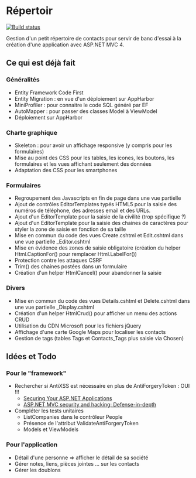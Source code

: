 # Répertoir

[![Build status](https://ci.appveyor.com/api/projects/status/3w71kfbk0g9yq5i0)](https://ci.appveyor.com/project/michelc/repertoir)

Gestion d'un petit répertoire de contacts pour servir de banc d'essai
à la création d'une application avec ASP.NET MVC 4.


## Ce qui est déjà fait

### Généralités

* Entity Framework Code First
* Entity Migration : en vue d'un déploiement sur AppHarbor
* MiniProfiler : pour connaitre le code SQL généré par EF
* AutoMapper : pour passer des classes Model à ViewModel
* Déploiement sur AppHarbor

### Charte graphique

* Skeleton : pour avoir un affichage responsive (y compris pour les formulaires)
* Mise au point des CSS pour les tables, les icones, les boutons, les formulaires
  et les vues affichant seulement des données
* Adaptation des CSS pour les smartphones

### Formulaires

* Regroupement des Javascripts en fin de page dans une vue partielle
* Ajout de contrôles EditorTemplates typés HTML5 pour la saisie des numéros de
  téléphone, des adresses email et des URLs.
* Ajout d'un EditorTemplate pour la saisie de la civilité (trop spécifique ?)
* Ajout d'un EditorTemplate pour la saisie des chaines de caractères pour styler
  la zone de saisie en fonction de sa taille
* Mise en commun du code des vues Create.cshtml et Edit.cshtml dans une vue
  partielle _Editor.cshtml
* Mise en évidence des zones de saisie obligatoire (création du helper
  Html.CaptionFor() pour remplacer Html.LabelFor())
* Protection contre les attaques CSRF
* Trim() des chaines postées dans un formulaire
* Création d'un helper HtmlCancel() pour abandonner la saisie

### Divers

* Mise en commun du code des vues Details.cshtml et Delete.cshtml dans une vue
  partielle _Display.cshtml
* Création d'un helper HtmlCrud() pour afficher un menu des actions CRUD
* Utilisation du CDN Microsoft pour les fichiers jQuery
* Affichage d'une carte Google Maps pour localiser les contacts
* Gestion de tags (tables Tags et Contacts_Tags plus saisie via Chosen)


## Idées et Todo

### Pour le "framework"

* Rechercher si AntiXSS est nécessaire en plus de AntiForgeryToken : OUI !!!
  * [Securing Your ASP.NET Applications](http://msdn.microsoft.com/en-us/magazine/hh708755.aspx)
  * [ASP.NET MVC security and hacking: Defense-in-depth](https://sites.google.com/site/muazkh/asp-net-mvc-security-and-hacking-defense-in-depth)
* Compléter les tests unitaires
  * ListCompanies dans le contrôleur People
  * Présence de l'attribut ValidateAntiForgeryToken
  * Models et ViewModels


### Pour l'application

* Détail d'une personne => afficher le détail de sa société
* Gérer notes, liens, pièces jointes ... sur les contacts
* Gérer les doublons

